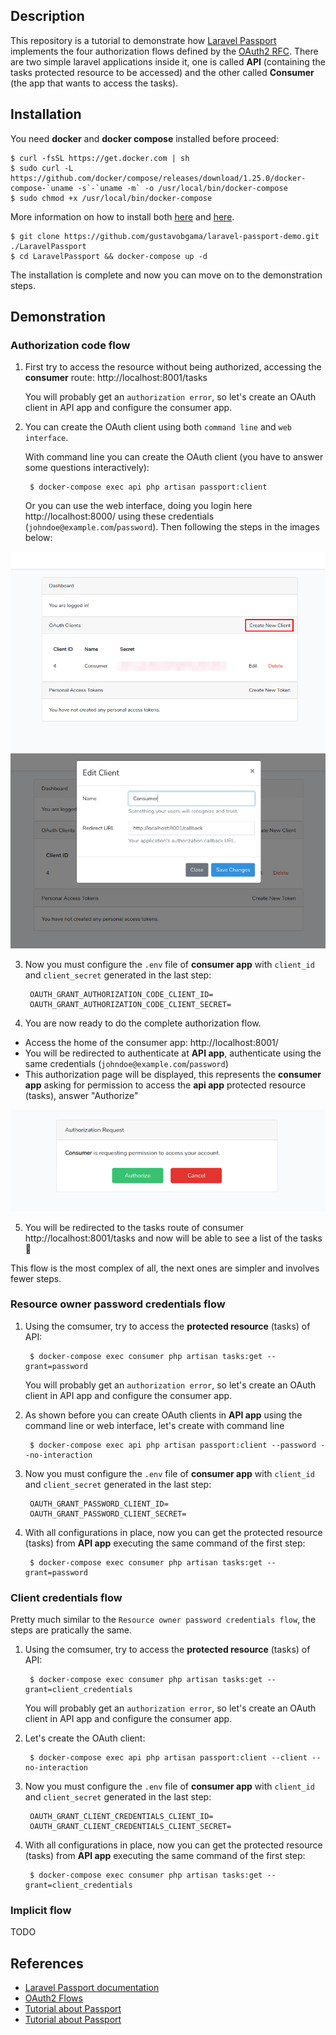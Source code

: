 ## Description

This repository is a tutorial to demonstrate how [Laravel Passport](https://laravel.com/docs/master/passport) implements the four authorization flows defined by the [OAuth2 RFC](https://tools.ietf.org/html/rfc6749). There are two simple laravel applications inside it, one is called **API** (containing the tasks protected resource to be accessed) and the other called **Consumer** (the app that wants to access the tasks).

## Installation

You need **docker** and **docker compose** installed before proceed:

    $ curl -fsSL https://get.docker.com | sh
    $ sudo curl -L https://github.com/docker/compose/releases/download/1.25.0/docker-compose-`uname -s`-`uname -m` -o /usr/local/bin/docker-compose
    $ sudo chmod +x /usr/local/bin/docker-compose

More information on how to install both [here](https://docs.docker.com/engine/installation/) and [here](https://docs.docker.com/compose/install/).

    $ git clone https://github.com/gustavobgama/laravel-passport-demo.git ./LaravelPassport
    $ cd LaravelPassport && docker-compose up -d

The installation is complete and now you can move on to the demonstration steps.

## Demonstration

### Authorization code flow

1. First try to access the resource without being authorized, accessing the **consumer** route: http://localhost:8001/tasks

    You will probably get an `authorization error`, so let's create an OAuth client in API app and configure the consumer app.

2. You can create the OAuth client using both `command line` and `web interface`.

    With command line you can create the OAuth client (you have to answer some questions interactively):

        $ docker-compose exec api php artisan passport:client

    Or you can use the web interface, doing you login here http://localhost:8000/ using these credentials (`johndoe@example.com`/`password`). Then following the steps in the images below: 

![List of clients](./API/resources/images/client_list.png?raw=true)
![Register a client](./API/resources/images/client_details.png?raw=true)

3. Now you must configure the `.env` file of **consumer app** with `client_id` and `client_secret` generated in the last step:

        OAUTH_GRANT_AUTHORIZATION_CODE_CLIENT_ID=
        OAUTH_GRANT_AUTHORIZATION_CODE_CLIENT_SECRET=

4. You are now ready to do the complete authorization flow.

* Access the home of the consumer app: http://localhost:8001/
* You will be redirected to authenticate at **API app**, authenticate using the same credentials (`johndoe@example.com`/`password`)
* This authorization page will be displayed, this represents the **consumer app** asking for permission to access the **api app** protected resource (tasks), answer "Authorize"

![Asking for authorization](./API/resources/images/asking_for_authorization.png?raw=true)

5. You will be redirected to the tasks route of consumer http://localhost:8001/tasks and now will be able to see a list of the tasks :tada:

This flow is the most complex of all, the next ones are simpler and involves fewer steps.

### Resource owner password credentials flow

1. Using the comsumer, try to access the **protected resource** (tasks) of API:

        $ docker-compose exec consumer php artisan tasks:get --grant=password

    You will probably get an `authorization error`, so let's create an OAuth client in API app and configure the consumer app.

2. As shown before you can create OAuth clients in **API app** using the command line or web interface, let's create with command line

        $ docker-compose exec api php artisan passport:client --password --no-interaction

3. Now you must configure the `.env` file of **consumer app** with `client_id` and `client_secret` generated in the last step:

        OAUTH_GRANT_PASSWORD_CLIENT_ID=
        OAUTH_GRANT_PASSWORD_CLIENT_SECRET=

4. With all configurations in place, now you can get the protected resource (tasks) from **API app** executing the same command of the first step:

        $ docker-compose exec consumer php artisan tasks:get --grant=password

### Client credentials flow

Pretty much similar to the `Resource owner password credentials flow`, the steps are pratically the same.

1. Using the comsumer, try to access the **protected resource** (tasks) of API:

        $ docker-compose exec consumer php artisan tasks:get --grant=client_credentials

    You will probably get an `authorization error`, so let's create an OAuth client in API app and configure the consumer app.

2. Let's create the OAuth client:

        $ docker-compose exec api php artisan passport:client --client --no-interaction

3. Now you must configure the `.env` file of **consumer app** with `client_id` and `client_secret` generated in the last step:

        OAUTH_GRANT_CLIENT_CREDENTIALS_CLIENT_ID=
        OAUTH_GRANT_CLIENT_CREDENTIALS_CLIENT_SECRET=

4. With all configurations in place, now you can get the protected resource (tasks) from **API app** executing the same command of the first step:

        $ docker-compose exec consumer php artisan tasks:get --grant=client_credentials

### Implicit flow

TODO

## References

* [Laravel Passport documentation](https://laravel.com/docs/master/passport)
* [OAuth2 Flows](https://medium.com/@darutk/diagrams-and-movies-of-all-the-oauth-2-0-flows-194f3c3ade85)
* [Tutorial about Passport](https://scotch.io/@neo/getting-started-with-laravel-passport)
* [Tutorial about Passport](https://blog.pusher.com/make-an-oauth2-server-using-laravel-passport/)
